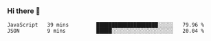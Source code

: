 ### Hi there 👋

<!--START_SECTION:waka-->

```text
JavaScript   39 mins         ████████████████████░░░░░   79.96 %
JSON         9 mins          █████░░░░░░░░░░░░░░░░░░░░   20.04 %
```

<!--END_SECTION:waka-->

<!--
**arlenxuzj/arlenxuzj** is a ✨ _special_ ✨ repository because its `README.md` (this file) appears on your GitHub profile.

Here are some ideas to get you started:

- 🔭 I’m currently working on ...
- 🌱 I’m currently learning ...
- 👯 I’m looking to collaborate on ...
- 🤔 I’m looking for help with ...
- 💬 Ask me about ...
- 📫 How to reach me: ...
- 😄 Pronouns: ...
- ⚡ Fun fact: ...
-->
